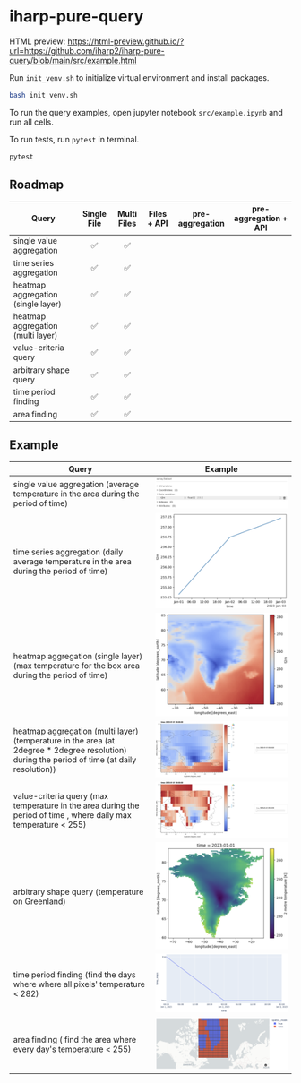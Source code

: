 # iharp-pure-query

HTML preview: https://html-preview.github.io/?url=https://github.com/iharp2/iharp-pure-query/blob/main/src/example.html

Run `init_venv.sh` to initialize virtual environment and install packages. 
```bash
bash init_venv.sh
```

To run the query examples, open jupyter notebook `src/example.ipynb` and run all cells. 

To run tests, run `pytest` in terminal. 
```bash
pytest
```

## Roadmap

| Query                              |    Single File     |    Multi Files     | Files + API | pre-aggregation | pre-aggregation + API |
| ---------------------------------- | :----------------: | :----------------: | :---------: | :-------------: | :-------------------: |
| single value aggregation           | :white_check_mark: | :white_check_mark: |             |                 |                       |
| time series aggregation            | :white_check_mark: | :white_check_mark: |             |                 |                       |
| heatmap aggregation (single layer) | :white_check_mark: | :white_check_mark: |             |                 |                       |
| heatmap aggregation (multi layer)  | :white_check_mark: | :white_check_mark: |             |                 |                       |
| value-criteria query               | :white_check_mark: | :white_check_mark: |             |                 |                       |
| arbitrary shape query              | :white_check_mark: | :white_check_mark: |             |                 |                       |
| time period finding                | :white_check_mark: | :white_check_mark: |             |                 |                       |
| area finding                       | :white_check_mark: | :white_check_mark: |             |                 |                       |

## Example

| Query                                                                                                                                         |                 Example                  |
| --------------------------------------------------------------------------------------------------------------------------------------------- | :--------------------------------------: |
| single value aggregation (average temperature in the area during the period of time)                                                          |  ![](screenshots/single_value_agg.png)   |
| time series aggregation (daily average temperature in the area during the period of time)                                                     |     ![](screenshots/time_series.png)     |
| heatmap aggregation (single layer) (max temperature for the box area during the period of time)                                               |   ![](screenshots/heatmap(single).png)   |
| heatmap aggregation (multi layer) (temperature in the area (at 2degree * 2degree resolution) during the period of time (at daily resolution)) |   ![](screenshots/heatmap(multi).png)    |
| value-criteria query (max temperature in the area during the period of time , where daily max temperature < 255)                              |   ![](screenshots/value_criteria.png)    |
| arbitrary shape query (temperature on Greenland)                                                                                              |   ![](screenshots/arbitrary_shape.png)   |
| time period finding (find the days where where all pixels' temperature < 282)                                                                 | ![](screenshots/time_period_finding.png) |
| area finding ( find the area where every day's temperature < 255)                                                                             |    ![](screenshots/area_finding.png)     |
